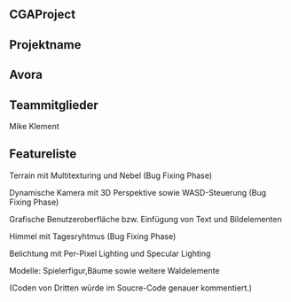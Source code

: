 CGAProject
----------
Projektname
-----------
Avora 
-----------

Teammitglieder
-------------
Mike Klement

Featureliste
------------

Terrain mit Multitexturing und Nebel (Bug Fixing Phase)

Dynamische Kamera mit 3D Perspektive sowie WASD-Steuerung (Bug Fixing Phase)

Grafische Benutzeroberfläche bzw. Einfügung von Text und Bildelementen

Himmel mit Tagesryhtmus (Bug Fixing Phase)

Belichtung mit Per-Pixel Lighting und Specular Lighting 

Modelle: Spielerfigur,Bäume sowie weitere Waldelemente

(Coden von Dritten würde im Soucre-Code genauer kommentiert.)



